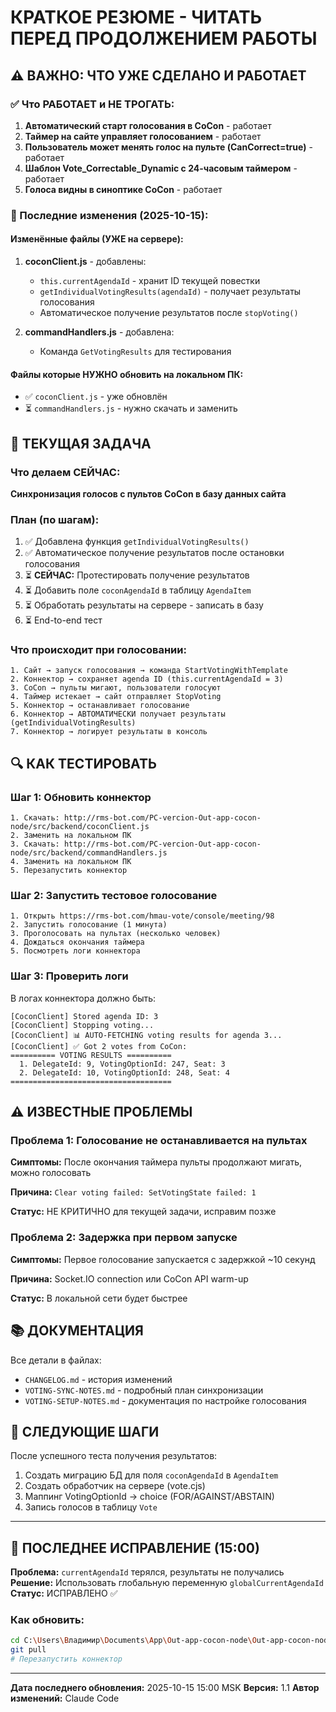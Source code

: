 # КРАТКОЕ РЕЗЮМЕ - ЧИТАТЬ ПЕРЕД ПРОДОЛЖЕНИЕМ РАБОТЫ

## ⚠️ ВАЖНО: ЧТО УЖЕ СДЕЛАНО И РАБОТАЕТ

### ✅ Что РАБОТАЕТ и НЕ ТРОГАТЬ:
1. **Автоматический старт голосования в CoCon** - работает
2. **Таймер на сайте управляет голосованием** - работает
3. **Пользователь может менять голос на пульте (CanCorrect=true)** - работает
4. **Шаблон Vote_Correctable_Dynamic с 24-часовым таймером** - работает
5. **Голоса видны в синоптике CoCon** - работает

### 📝 Последние изменения (2025-10-15):

#### Изменённые файлы (УЖЕ на сервере):
1. **coconClient.js** - добавлены:
   - `this.currentAgendaId` - хранит ID текущей повестки
   - `getIndividualVotingResults(agendaId)` - получает результаты голосования
   - Автоматическое получение результатов после `stopVoting()`

2. **commandHandlers.js** - добавлена:
   - Команда `GetVotingResults` для тестирования

#### Файлы которые НУЖНО обновить на локальном ПК:
- ✅ `coconClient.js` - уже обновлён
- ⏳ `commandHandlers.js` - нужно скачать и заменить

## 🎯 ТЕКУЩАЯ ЗАДАЧА

### Что делаем СЕЙЧАС:
**Синхронизация голосов с пультов CoCon в базу данных сайта**

### План (по шагам):
1. ✅ Добавлена функция `getIndividualVotingResults()`
2. ✅ Автоматическое получение результатов после остановки голосования
3. ⏳ **СЕЙЧАС:** Протестировать получение результатов
4. ⏳ Добавить поле `coconAgendaId` в таблицу `AgendaItem`
5. ⏳ Обработать результаты на сервере - записать в базу
6. ⏳ End-to-end тест

### Что происходит при голосовании:
```
1. Сайт → запуск голосования → команда StartVotingWithTemplate
2. Коннектор → сохраняет agenda ID (this.currentAgendaId = 3)
3. CoCon → пульты мигают, пользователи голосуют
4. Таймер истекает → сайт отправляет StopVoting
5. Коннектор → останавливает голосование
6. Коннектор → АВТОМАТИЧЕСКИ получает результаты (getIndividualVotingResults)
7. Коннектор → логирует результаты в консоль
```

## 🔍 КАК ТЕСТИРОВАТЬ

### Шаг 1: Обновить коннектор
```
1. Скачать: http://rms-bot.com/PC-vercion-Out-app-cocon-node/src/backend/coconClient.js
2. Заменить на локальном ПК
3. Скачать: http://rms-bot.com/PC-vercion-Out-app-cocon-node/src/backend/commandHandlers.js
4. Заменить на локальном ПК
5. Перезапустить коннектор
```

### Шаг 2: Запустить тестовое голосование
```
1. Открыть https://rms-bot.com/hmau-vote/console/meeting/98
2. Запустить голосование (1 минута)
3. Проголосовать на пультах (несколько человек)
4. Дождаться окончания таймера
5. Посмотреть логи коннектора
```

### Шаг 3: Проверить логи
В логах коннектора должно быть:
```
[CoconClient] Stored agenda ID: 3
[CoconClient] Stopping voting...
[CoconClient] 📊 AUTO-FETCHING voting results for agenda 3...
[CoconClient] ✅ Got 2 votes from CoCon:
========== VOTING RESULTS ==========
  1. DelegateId: 9, VotingOptionId: 247, Seat: 3
  2. DelegateId: 10, VotingOptionId: 248, Seat: 4
====================================
```

## ⚠️ ИЗВЕСТНЫЕ ПРОБЛЕМЫ

### Проблема 1: Голосование не останавливается на пультах
**Симптомы:** После окончания таймера пульты продолжают мигать, можно голосовать

**Причина:** `Clear voting failed: SetVotingState failed: 1`

**Статус:** НЕ КРИТИЧНО для текущей задачи, исправим позже

### Проблема 2: Задержка при первом запуске
**Симптомы:** Первое голосование запускается с задержкой ~10 секунд

**Причина:** Socket.IO connection или CoCon API warm-up

**Статус:** В локальной сети будет быстрее

## 📚 ДОКУМЕНТАЦИЯ

Все детали в файлах:
- `CHANGELOG.md` - история изменений
- `VOTING-SYNC-NOTES.md` - подробный план синхронизации
- `VOTING-SETUP-NOTES.md` - документация по настройке голосования

## 🚀 СЛЕДУЮЩИЕ ШАГИ

После успешного теста получения результатов:
1. Создать миграцию БД для поля `coconAgendaId` в `AgendaItem`
2. Создать обработчик на сервере (vote.cjs)
3. Маппинг VotingOptionId → choice (FOR/AGAINST/ABSTAIN)
4. Запись голосов в таблицу `Vote`

---

## 🔧 ПОСЛЕДНЕЕ ИСПРАВЛЕНИЕ (15:00)

**Проблема:** `currentAgendaId` терялся, результаты не получались
**Решение:** Использовать глобальную переменную `globalCurrentAgendaId`
**Статус:** ИСПРАВЛЕНО ✅

### Как обновить:
```bash
cd C:\Users\Владимир\Documents\App\Out-app-cocon-node\Out-app-cocon-node
git pull
# Перезапустить коннектор
```

---

**Дата последнего обновления:** 2025-10-15 15:00 MSK
**Версия:** 1.1
**Автор изменений:** Claude Code
